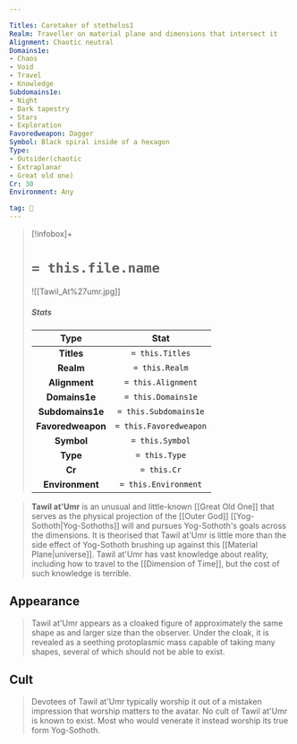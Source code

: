 ```yaml
---

Titles: Caretaker of stethelos1
Realm: Traveller on material plane and dimensions that intersect it
Alignment: Chaotic neutral
Domains1e:
- Chaos
- Void
- Travel
- Knowledge
Subdomains1e:
- Night
- Dark tapestry
- Stars
- Exploration
Favoredweapon: Dagger
Symbol: Black spiral inside of a hexagon
Type:
- Outsider(chaotic
- Extraplanar
- Great old one)
Cr: 30
Environment: Any

tag: 🙏
---
```


> [!infobox]+
> #  `= this.file.name`
> ![[Tawil_At%27umr.jpg]]
> ##### Stats
> Type | Stat |
> :---:|:---:|
> **Titles** | `= this.Titles` |
> **Realm** | `= this.Realm` |
> **Alignment** | `= this.Alignment` |
> **Domains1e** | `= this.Domains1e` |
> **Subdomains1e** | `= this.Subdomains1e` |
> **Favoredweapon** | `= this.Favoredweapon` |
> **Symbol** | `= this.Symbol` |
> **Type** | `= this.Type` |
> **Cr** | `= this.Cr` |
> **Environment** | `= this.Environment` |



> **Tawil at'Umr** is an unusual and little-known [[Great Old One]] that serves as the physical projection of the [[Outer God]] [[Yog-Sothoth|Yog-Sothoths]] will and pursues Yog-Sothoth's goals across the dimensions. It is theorised that Tawil at'Umr is little more than the side effect of Yog-Sothoth brushing up against this [[Material Plane|universe]]. Tawil at'Umr has vast knowledge about reality, including how to travel to the [[Dimension of Time]], but the cost of such knowledge is terrible.


## Appearance

> Tawil at'Umr appears as a cloaked figure of approximately the same shape as and larger size than the observer. Under the cloak, it is revealed as a seething protoplasmic mass capable of taking many shapes, several of which should not be able to exist.


## Cult

> Devotees of Tawil at'Umr typically worship it out of a mistaken impression that worship matters to the avatar. No cult of Tawil at'Umr is known to exist. Most who would venerate it instead worship its true form Yog-Sothoth.









